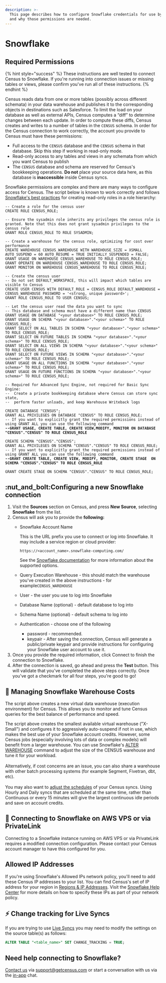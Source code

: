 ```yaml
---
description: >-
  This page describes how to configure Snowflake credentials for use by Census
  and why those permissions are needed.
---
```


# Snowflake

## Required Permissions

{% hint style="success" %}
These instructions are well tested to connect Census to Snowflake. If you're running into connection issues or missing tables or views, please confirm you've run all of these instructions.
{% endhint %}

Census reads data from one or more tables (possibly across different schemata) in your data warehouse and publishes it to the corresponding objects in destinations such as Salesforce. To limit the load on your database as well as external APIs, Census computes a “diff” to determine changes between each update. In order to compute these diffs, Census creates and writes to a number of tables in the `CENSUS` schema. In order for the Census connection to work correctly, the account you provide to Census must have these permissions:

* Full access to the `CENSUS` database and the `CENSUS` schema in that database. Skip this step if working in read-only mode.
* Read-only access to any tables and views in any schemata from which you want Census to publish
* The `CENSUS` database and schema are reserved for Census's bookkeeping operations. **Do not** place your source data here, as this database is **inaccessible** inside Census syncs.

Snowflake permissions are complex and there are many ways to configure access for Census. The script below is known to work correctly and follows [Snowflake's best practices](https://docs.snowflake.com/en/user-guide/security-access-control-configure.html#creating-read-only-roles) for creating read-only roles in a role hierarchy:

<pre class="language-sql"><code class="lang-sql">-- Create a role for the census user
CREATE ROLE CENSUS_ROLE;

-- Ensure the sysadmin role inherits any privileges the census role is granted. Note that this does not grant sysadmin privileges to the census role
GRANT ROLE CENSUS_ROLE TO ROLE SYSADMIN;

-- Create a warehouse for the census role, optimizing for cost over performance
CREATE WAREHOUSE CENSUS_WAREHOUSE WITH WAREHOUSE_SIZE = XSMALL AUTO_SUSPEND = 60 AUTO_RESUME = TRUE INITIALLY_SUSPENDED = FALSE;
GRANT USAGE ON WAREHOUSE CENSUS_WAREHOUSE TO ROLE CENSUS_ROLE;
GRANT OPERATE ON WAREHOUSE CENSUS_WAREHOUSE TO ROLE CENSUS_ROLE;
GRANT MONITOR ON WAREHOUSE CENSUS_WAREHOUSE TO ROLE CENSUS_ROLE;

-- Create the census user
-- Do not set DEFAULT_WORKSPACE, this will impact which tables are visible to Census
CREATE USER CENSUS WITH DEFAULT_ROLE = CENSUS_ROLE DEFAULT_WAREHOUSE = CENSUS_WAREHOUSE PASSWORD = '&#x3C;strong, unique password>';
GRANT ROLE CENSUS_ROLE TO USER CENSUS;

-- Let the census user read the data you want to sync
-- This database and schema must have a different name than CENSUS
GRANT USAGE ON DATABASE "&#x3C;your database>" TO ROLE CENSUS_ROLE;
GRANT USAGE ON SCHEMA "&#x3C;your database>"."&#x3C;your schema>" TO ROLE CENSUS_ROLE;
GRANT SELECT ON ALL TABLES IN SCHEMA "&#x3C;your database>"."&#x3C;your schema>" TO ROLE CENSUS_ROLE;
GRANT SELECT ON FUTURE TABLES IN SCHEMA "&#x3C;your database>"."&#x3C;your schema>" TO ROLE CENSUS_ROLE;
GRANT SELECT ON ALL VIEWS IN SCHEMA "&#x3C;your database>"."&#x3C;your schema>" TO ROLE CENSUS_ROLE;
GRANT SELECT ON FUTURE VIEWS IN SCHEMA "&#x3C;your database>"."&#x3C;your schema>" TO ROLE CENSUS_ROLE;
GRANT USAGE ON ALL FUNCTIONS IN SCHEMA "&#x3C;your database>"."&#x3C;your schema>" TO ROLE CENSUS_ROLE;
GRANT USAGE ON FUTURE FUNCTIONS IN SCHEMA "&#x3C;your database>"."&#x3C;your schema>" TO ROLE CENSUS_ROLE;

-- Required for Advanced Sync Engine, not required for Basic Sync Engine:
--  Create a private bookkeeping database where Census can store sync state,
--  perform faster unloads, and keep Warehouse Writeback logs

CREATE DATABASE "CENSUS";
GRANT ALL PRIVILEGES ON DATABASE "CENSUS" TO ROLE CENSUS_ROLE;
-- If you want to explicitly grant the required permissions instead of using GRANT ALL you can use the following command
<strong>--GRANT USAGE, CREATE TABLE, CREATE VIEW,MODIFY, MONITOR ON DATABASE "CENSUS"."CENSUS" TO ROLE CENSUS_ROLE
</strong>
CREATE SCHEMA "CENSUS"."CENSUS";
GRANT ALL PRIVILEGES ON SCHEMA "CENSUS"."CENSUS" TO ROLE CENSUS_ROLE;
-- If you want to explicitly grant the required permissions instead of using GRANT ALL you can use the following command
<strong>--GRANT CREATE TABLE, CREATE VIEW, MODIFY, MONITOR, CREATE STAGE  ON SCHEMA "CENSUS"."CENSUS" TO ROLE CENSUS_ROLE
</strong>
GRANT CREATE STAGE ON SCHEMA "CENSUS"."CENSUS" TO ROLE CENSUS_ROLE;
</code></pre>

## :nut\_and\_bolt:Configuring a new Snowflake connection

1. Visit the **Sources** section on Census, and press **New Source**, selecting **Snowflake** from the list.
2. Census will ask you to provide the **following:**
   *   Snowflake Account Name

       This is the URL prefix you use to connect or log into Snowflake. It may include a service region or cloud provider:

       ```
       https://<account_name>.snowflake-computing.com/
       ```

       See the [Snowflake documentation](https://docs.snowflake.com/en/user-guide/jdbc-configure.html#connection-parameters) for more information about the supported options.
   * Query Execution Warehouse - this should match the warehouse you've created in the above instructions - for example`CENSUS_WAREHOUSE`
   * User - the user you use to log into Snowflake
   * Database Name (optional) - default database to log into
   * Schema Name (optional) - default schema to log into
   * Authentication - choose one of the following
     * password - recommended.
     * keypair - After saving the connection, Census will generate a public/private keypair and provide instructions for configuring your Snowflake user account to use it.
3. Once you provide the required information, click Connect to finish the connection to Snowflake.
4. After the connection is saved, go ahead and press the **Test** button. This will validate that you've completed the above steps correctly. Once you've got a checkmark for all four steps, you're good to go!

## 💸 Managing Snowflake Warehouse Costs

The script above creates a new virtual data warehouse (execution environment) for Census. This allows you to monitor and tune Census queries for the best balance of performance and speed.

The script above creates the smallest available virtual warehouse ("X-Small") and configures it to aggressively auto-suspend if not in use, which makes the best use of your Snowflake account credits. However, some Census jobs (especially involving lots of data or complex models) will benefit from a larger warehouse. You can use Snowflake's [ALTER WAREHOUSE](https://docs.snowflake.com/en/sql-reference/sql/alter-warehouse.html) command to adjust the size of the CENSUS warehouse and tune it for your workload.\
\
Alternatively, if cost concerns are an issue, you can also share a warehouse with other batch processing systems (for example Segment, Fivetran, dbt, etc).\
\
You may also want to [adjust the schedules](../../syncs/core-concept/#scheduling-a-sync) of your Census syncs. Using Hourly and Daily syncs that are scheduled at the same time, rather than Continuous or every 15 minutes will give the largest continuous idle periods and save on account credits.

## 🔗 Connecting to Snowflake on AWS VPS or via PrivateLink

Connecting to a Snowflake instance running on AWS VPS or via PrivateLink requires a modified connection configuration. Please contact your Census account manager to have this configured for you.

## Allowed IP Addresses

If you're using Snowflake's Allowed IPs network policy, you'll need to add these Census IP addresses to your list. You can find Census's set of IP address for your region in [Regions & IP Addresses](../../misc/security-and-privacy/regions-and-ip-addresses.md#ip-addresses). Visit the [Snowflake Help Center](https://docs.snowflake.net/manuals/user-guide/network-policies.html) for more details on how to specify these IPs as part of your network policy.

## ⚡ Change tracking for Live Syncs

If you are trying to use [Live Syncs](../../syncs/core-concept/live-syncs.md) you may need to modify the settings on the source table(s) as follows:

```sql
ALTER TABLE "<table_name>" SET CHANGE_TRACKING = TRUE;
```

## Need help connecting to Snowflake?

[Contact us](mailto:support@getcensus.com) via support@getcensus.com or start a conversation with us via the [in-app](https://app.getcensus.com) chat.

